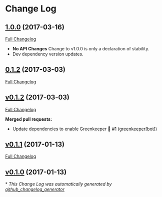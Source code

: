# Change Log

## [1.0.0](https://github.com/kevinoid/swagger-spec-validator/tree/1.0.0) (2017-03-16)
[Full Changelog](https://github.com/kevinoid/swagger-spec-validator/compare/0.1.2...1.0.0)

- **No API Changes** Change to v1.0.0 is only a declaration of stability.
- Dev dependency version updates.

## [0.1.2](https://github.com/kevinoid/swagger-spec-validator/tree/0.1.2) (2017-03-03)
[Full Changelog](https://github.com/kevinoid/swagger-spec-validator/compare/v0.1.2...0.1.2)

## [v0.1.2](https://github.com/kevinoid/swagger-spec-validator/tree/v0.1.2) (2017-03-03)
[Full Changelog](https://github.com/kevinoid/swagger-spec-validator/compare/v0.1.1...v0.1.2)

**Merged pull requests:**

- Update dependencies to enable Greenkeeper 🌴 [\#1](https://github.com/kevinoid/swagger-spec-validator/pull/1) ([greenkeeper[bot]](https://github.com/integration/greenkeeper))

## [v0.1.1](https://github.com/kevinoid/swagger-spec-validator/tree/v0.1.1) (2017-01-13)
[Full Changelog](https://github.com/kevinoid/swagger-spec-validator/compare/v0.1.0...v0.1.1)

## [v0.1.0](https://github.com/kevinoid/swagger-spec-validator/tree/v0.1.0) (2017-01-13)


\* *This Change Log was automatically generated by [github_changelog_generator](https://github.com/skywinder/Github-Changelog-Generator)*
